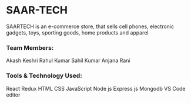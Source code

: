 # SAAR-TECH
SAARTECH is an e-commerce store, that sells cell phones, electronic gadgets, toys, sporting goods, home products and apparel
### Team Members:
Akash Keshri
Rahul Kumar
Sahil Kumar 
Anjana Rani


### Tools & Technology Used:
React
Redux
HTML
CSS
JavaScript
Node js
Express js
Mongodb
VS Code editor

